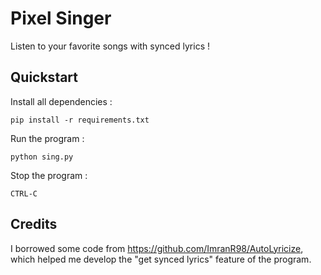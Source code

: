 # Pixel Singer
Listen to your favorite songs with synced lyrics !

## Quickstart
Install all dependencies :

`
pip install -r requirements.txt
`

Run the program :

`
python sing.py
`

Stop the program :

`
CTRL-C
`


## Credits
I borrowed some code from https://github.com/ImranR98/AutoLyricize, which
helped me develop the "get synced lyrics" feature of the program.
